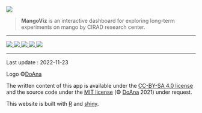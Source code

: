 <img src="mangoviz-logo.png" id="logo"> 

> **MangoViz** is an interactive dashboard for exploring long-term experiments on mango by CIRAD research center.


***

<p class="center">
  <a href="https://www.cirad.fr/">
    <img src="logo-cirad.jpg" class="logo-10">
  </a>
  <a href="https://www.gouvernement.fr/">
    <img src="logo-republique-francaise.png" class="logo-10">
  </a>
  <a href="https://regionreunion.com/">
    <img src="logo-region-reunion.jpg" class="logo-10">
  </a>
  <a href="https://www.europe-en-france.gouv.fr/fr">
    <img src="logo-feder.jpg" class="logo-10">
  </a>
  <a href="https://europa.eu/european-union/index_en">
    <img src="logo-eu.jpg" class="logo-10">
  </a>
</p>

*** 

Last update : 2022-11-23

Logo ©[DoAna](https://doana-r.com)  
<!-- Photographies © Jesper Rasmussen sauf mention contraire -->

The written content of this app is available under the [CC-BY-SA 4.0 license](https://creativecommons.org/licenses/by-sa/4.0/) and the source code under the [MIT license](https://mit-license.org/) (© [DoAna](https://www.doana-r.com/) 2021) under request.

This website is built with [R](https://www.r-project.org/) and [shiny](https://shiny.rstudio.com/).

<!--Source code : https://gitlab.com/doana-r/mangoviz-->
<!-- peut-être à herberger sur le groupe du CIRAD -->